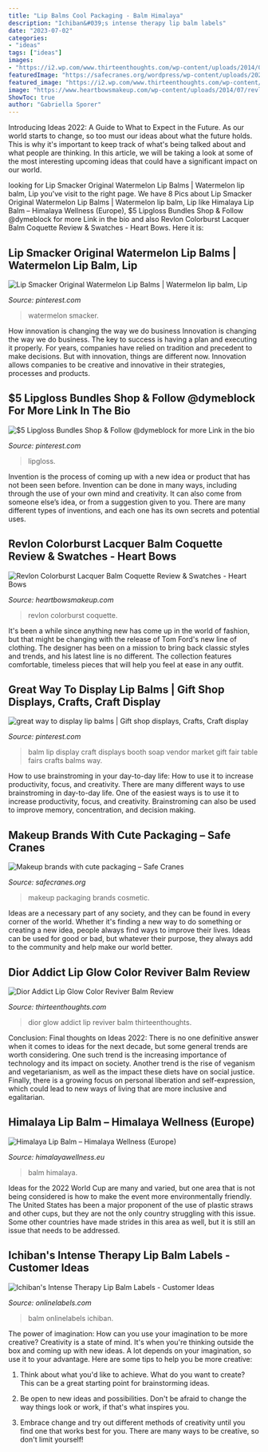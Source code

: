 ```yaml
---
title: "Lip Balms Cool Packaging - Balm Himalaya"
description: "Ichiban&#039;s intense therapy lip balm labels"
date: "2023-07-02"
categories:
- "ideas"
tags: ["ideas"]
images:
- "https://i2.wp.com/www.thirteenthoughts.com/wp-content/uploads/2014/09/Dior-Addict-Lip-Glow-Color-Reviver-Balm-Review-.jpg?resize=620%2C930&amp;ssl=1"
featuredImage: "https://safecranes.org/wordpress/wp-content/uploads/2020/06/makeup-packaging.jpg"
featured_image: "https://i2.wp.com/www.thirteenthoughts.com/wp-content/uploads/2014/09/Dior-Addict-Lip-Glow-Color-Reviver-Balm-Review-.jpg?resize=620%2C930&amp;ssl=1"
image: "https://www.heartbowsmakeup.com/wp-content/uploads/2014/07/revlon-colorburst-lacquer-balm-coquette-review-swatches-2.jpg"
ShowToc: true
author: "Gabriella Sporer"
---
```



Introducing Ideas 2022: A Guide to What to Expect in the Future. As our world starts to change, so too must our ideas about what the future holds. This is why it's important to keep track of what's being talked about and what people are thinking. In this article, we will be taking a look at some of the most interesting upcoming ideas that could have a significant impact on our world.

	

		
looking for Lip Smacker Original Watermelon Lip Balms | Watermelon lip balm, Lip you've visit to the right page. We have 8 Pics about Lip Smacker Original Watermelon Lip Balms | Watermelon lip balm, Lip like Himalaya Lip Balm – Himalaya Wellness (Europe), $5 Lipgloss Bundles Shop &amp; Follow @dymeblock for more Link in the bio and also Revlon Colorburst Lacquer Balm Coquette Review &amp; Swatches - Heart Bows. Here it is:
		
    
## Lip Smacker Original Watermelon Lip Balms | Watermelon Lip Balm, Lip

<img loading=lazy src="https://i.pinimg.com/736x/b9/55/7b/b9557b8f5522925e02a01fc07e06957c--lip-balm-watermelon.jpg" onerror="this.onerror=null;this.src='https://tse3.mm.bing.net/th?id=OIP.bYDo3fuHh-g5fHohafgmLwHaHa&amp;pid=15.1';" alt="Lip Smacker Original Watermelon Lip Balms | Watermelon lip balm, Lip">

_Source: pinterest.com_

>watermelon smacker. 

	

How innovation is changing the way we do business
Innovation is changing the way we do business. The key to success is having a plan and executing it properly. For years, companies have relied on tradition and precedent to make decisions. But with innovation, things are different now. Innovation allows companies to be creative and innovative in their strategies, processes and products.

    
## $5 Lipgloss Bundles Shop &amp; Follow @dymeblock For More Link In The Bio

<img loading=lazy src="https://i.pinimg.com/736x/e9/4b/39/e94b397fa2d118c91107659650812e5b.jpg" onerror="this.onerror=null;this.src='https://tse3.mm.bing.net/th?id=OIP.O0YFhz_Mi4F99TpHSTVMCQHaHa&amp;pid=15.1';" alt="$5 Lipgloss Bundles Shop &amp; Follow @dymeblock for more Link in the bio">

_Source: pinterest.com_

>lipgloss. 

	

Invention is the process of coming up with a new idea or product that has not been seen before. Invention can be done in many ways, including through the use of your own mind and creativity. It can also come from someone else’s idea, or from a suggestion given to you. There are many different types of inventions, and each one has its own secrets and potential uses.

    
## Revlon Colorburst Lacquer Balm Coquette Review &amp; Swatches - Heart Bows

<img loading=lazy src="https://www.heartbowsmakeup.com/wp-content/uploads/2014/07/revlon-colorburst-lacquer-balm-coquette-review-swatches-2.jpg" onerror="this.onerror=null;this.src='https://tse3.mm.bing.net/th?id=OIP.WvAD-836e53vCdsX76zZIwHaGp&amp;pid=15.1';" alt="Revlon Colorburst Lacquer Balm Coquette Review &amp; Swatches - Heart Bows">

_Source: heartbowsmakeup.com_

>revlon colorburst coquette. 

	

It's been a while since anything new has come up in the world of fashion, but that might be changing with the release of Tom Ford's new line of clothing. The designer has been on a mission to bring back classic styles and trends, and his latest line is no different. The collection features comfortable, timeless pieces that will help you feel at ease in any outfit.

    
## Great Way To Display Lip Balms | Gift Shop Displays, Crafts, Craft Display

<img loading=lazy src="https://i.pinimg.com/originals/cd/53/88/cd538879106a86befb19a9330064cbeb.jpg" onerror="this.onerror=null;this.src='https://tse4.mm.bing.net/th?id=OIP.fxGojJ3KuIbgsd83qSsaWQHaFk&amp;pid=15.1';" alt="great way to display lip balms | Gift shop displays, Crafts, Craft display">

_Source: pinterest.com_

>balm lip display craft displays booth soap vendor market gift fair table fairs crafts balms way. 

	

How to use brainstroming in your day-to-day life: How to use it to increase productivity, focus, and creativity.
There are many different ways to use brainstroming in day-to-day life. One of the easiest ways is to use it to increase productivity, focus, and creativity. Brainstroming can also be used to improve memory, concentration, and decision making.

    
## Makeup Brands With Cute Packaging – Safe Cranes

<img loading=lazy src="https://safecranes.org/wordpress/wp-content/uploads/2020/06/makeup-packaging.jpg" onerror="this.onerror=null;this.src='https://tse2.mm.bing.net/th?id=OIP.lBnBoDiY316IgokWNht_EgHaE8&amp;pid=15.1';" alt="Makeup brands with cute packaging – Safe Cranes">

_Source: safecranes.org_

>makeup packaging brands cosmetic. 

	

Ideas are a necessary part of any society, and they can be found in every corner of the world. Whether it's finding a new way to do something or creating a new idea, people always find ways to improve their lives. Ideas can be used for good or bad, but whatever their purpose, they always add to the community and help make our world better.

    
## Dior Addict Lip Glow Color Reviver Balm Review

<img loading=lazy src="https://i2.wp.com/www.thirteenthoughts.com/wp-content/uploads/2014/09/Dior-Addict-Lip-Glow-Color-Reviver-Balm-Review-.jpg?resize=620%2C930&amp;ssl=1" onerror="this.onerror=null;this.src='https://tse4.mm.bing.net/th?id=OIP.qQ1UUDAvw3EHgjxQTHwedwHaLH&amp;pid=15.1';" alt="Dior Addict Lip Glow Color Reviver Balm Review">

_Source: thirteenthoughts.com_

>dior glow addict lip reviver balm thirteenthoughts. 

	

Conclusion:
Final thoughts on Ideas 2022:
There is no one definitive answer when it comes to ideas for the next decade, but some general trends are worth considering. One such trend is the increasing importance of technology and its impact on society. Another trend is the rise of veganism and vegetarianism, as well as the impact these diets have on social justice. Finally, there is a growing focus on personal liberation and self-expression, which could lead to new ways of living that are more inclusive and egalitarian.

    
## Himalaya Lip Balm – Himalaya Wellness (Europe)

<img loading=lazy src="http://cdn.shopify.com/s/files/1/0263/9511/5591/products/Lip-Balm-10g--2000px-KI_1200x1200.jpg?v=1589903658" onerror="this.onerror=null;this.src='https://tse4.mm.bing.net/th?id=OIP.jtphfuoXnRZSpcqM1HbDCQHaHa&amp;pid=15.1';" alt="Himalaya Lip Balm – Himalaya Wellness (Europe)">

_Source: himalayawellness.eu_

>balm himalaya. 

	

Ideas for the 2022 World Cup are many and varied, but one area that is not being considered is how to make the event more environmentally friendly. The United States has been a major proponent of the use of plastic straws and other cups, but they are not the only country struggling with this issue. Some other countries have made strides in this area as well, but it is still an issue that needs to be addressed.

    
## Ichiban&#039;s Intense Therapy Lip Balm Labels - Customer Ideas

<img loading=lazy src="https://images.onlinelabels.com/images/LabelStudies/00000001/775/Ichibans-Intense-Therapy-Lip-Balm_detail.jpg" onerror="this.onerror=null;this.src='https://tse2.mm.bing.net/th?id=OIP.tInSm31CVcPoAeY7owrf5AHaHa&amp;pid=15.1';" alt="Ichiban&#039;s Intense Therapy Lip Balm Labels - Customer Ideas">

_Source: onlinelabels.com_

>balm onlinelabels ichiban. 

	

The power of imagination: How can you use your imagination to be more creative?
Creativity is a state of mind. It's when you're thinking outside the box and coming up with new ideas. A lot depends on your imagination, so use it to your advantage. Here are some tips to help you be more creative:
1. Think about what you'd like to achieve. What do you want to create? This can be a great starting point for brainstorming ideas.

2. Be open to new ideas and possibilities. Don't be afraid to change the way things look or work, if that's what inspires you.

3. Embrace change and try out different methods of creativity until you find one that works best for you. There are many ways to be creative, so don't limit yourself!

